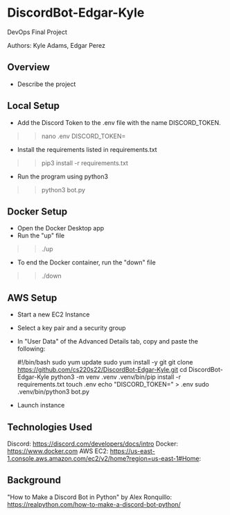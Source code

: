 # DiscordBot-Edgar-Kyle
DevOps Final Project

Authors: Kyle Adams, Edgar Perez

## Overview 
 - Describe the project

## Local Setup 
- Add the Discord Token to the .env file with the name DISCORD_TOKEN.
>> nano .env
>> DISCORD_TOKEN=<token>
- Install the requirements listed in requirements.txt
>> pip3 install -r requirements.txt
- Run the program using python3
>> python3 bot.py

## Docker Setup
- Open the Docker Desktop app
- Run the "up" file
>> ./up
- To end the Docker container, run the "down" file 
>> ./down

## AWS Setup
- Start a new EC2 Instance
- Select a key pair and a security group
- In "User Data" of the Advanced Details tab, copy and paste the following:

	#!/bin/bash
	sudo yum update
	sudo yum install -y git
	git clone https://github.com/cs220s22/DiscordBot-Edgar-Kyle.git
	cd DiscordBot-Edgar-Kyle
	python3 -m venv .venv
	.venv/bin/pip install -r requirements.txt
	touch .env
	echo "DISCORD_TOKEN=<insert token>" > .env
	sudo .venv/bin/python3 bot.py

- Launch instance

## Technologies Used 
Discord: https://discord.com/developers/docs/intro
Docker: https://www.docker.com
AWS EC2: https://us-east-1.console.aws.amazon.com/ec2/v2/home?region=us-east-1#Home:

## Background 
"How to Make a Discord Bot in Python" by Alex Ronquillo: https://realpython.com/how-to-make-a-discord-bot-python/
